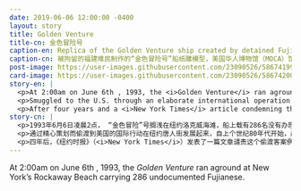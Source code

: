 ```yaml
---
date: 2019-06-06 12:00:00 -0400
layout: story
title: Golden Venture
title-cn: 金色冒险号
caption-en: Replica of the Golden Venture ship created by detained Fujianese Refugees, Museum of Chinese in America (Collection)
caption-cn: 被拘留的福建难民制作的“金色冒险号”船纸雕模型，美国华人博物馆（MOCA）馆藏
post-image: https://user-images.githubusercontent.com/23090526/58674199-b4f83880-831c-11e9-830b-939513bdadd0.jpg
card-image: https://user-images.githubusercontent.com/23090526/58674200-b6296580-831c-11e9-9f25-5e2d628349e0.jpg
story-en: |
  <p>At 2:00am on June 6th , 1993, the <i>Golden Venture</i> ran aground at New York’s Rockaway Beach carrying 286 undocumented Fujianese. In the last leg of their 17,000 mile, 222-day journey in a hull the size of a two-door garage, the panicked refugees leapt from the boat in a desperate attempt to reach the American shore. Weakened and starving, ten Fujianese passengers died; the Coast Guard took 260 more into custody and arrested the ship’s thirteen crewmembers.</p>
  <p>Smuggled to the U.S. through an elaborate international operation based in New York’s Chinatown, the passengers of the <i>Golden Venture</i> were only the most visible few of the climbing number of Fujianese that have endeavored to reach the U.S. by perilous means since the 1980s. With passages costing tens of thousands of dollars, Fujianese immigrants arrive in New York Chinatown bearing extreme debt to their “snakeheads” (Chinese Gangs that smuggle people).Embarrassed by the loophole of the “catch and release” asylum policy that has drawn Fujianese immigrants to America and away from stricter countries like Japan, the Clinton Administration placed any <i>Golden Venture</i> passengers that were not deported into Immigration and Naturalization Service (INS) detention facilities.</p>
  <p>After four years and a <i>New York Times</i> article condemning the example being made out of the passengers, Clinton pardoned the remaining fifty-three immigrants in detention, placing them on “humanitarian parole.” These 21st century papers sons reflect the ongoing legacy of exclusionary policies: the “pardoned” Fujianese of the <i>Golden Venture</i> who fanned out across the country live in legal limbo, with neither permission to stay nor a means to permanent citizenship.</p>
story-cn: |
  <p>1993年6月6日凌晨2点， “金色冒险”号搁浅在纽约洛克威海滩，船上载有286名没有办理入境手续的福建人。在一艘大小近似一个双门车库的船上，在经历了长达17000英里、222天航程的最后一段航程中，惊慌失措的难民们从船上跳下，充满绝望地试图抵达美国海岸。10名福建乘客在虚弱和饥饿中死去，海岸警卫队带走了余下的260多名乘客看管起来，并逮捕了船上的13名船员。</p>
  <p>通过精心策划而偷渡到美国的国际行动在纽约唐人街发展起来，自上个世纪80年代开始，越来越多的福建人努力用一些危险的方式抵达美国，而“金色冒险”号的乘客只是其中最为显眼的一小部分。因为要花费数万美元的偷渡费用，福建移民抵达纽约唐人街时，往往背负了欠蛇头们的极端沉重的债务（偷渡人口的中国团伙被称作蛇头）。由于“先抓后放”的庇护政策漏洞，使得福建移民们远离了如日本等更严格的国家，转而投奔美国，克林顿政府将所有未被驱逐出境的“金色冒险”号上的乘客关在了移民归化局（INS）的拘留所内。</p>
  <p>四年后，《纽约时报》（<i>New York Times</i>）发表了一篇文章谴责这个偷渡客案例，克林顿赦免了剩余的53名被拘留的移民，将他们“人道主义假释”。这些21世纪的“纸儿子”们再现了当年排华法政策的影响：“被赦免的”金色冒险号上的福建人分布在全美各地，他们生活在法律的边缘地带，既不能获得居留许可，也无法获得永久公民身份。</p>
---
```

At 2:00am on June 6th , 1993, the <i>Golden Venture</i> ran aground at New York’s Rockaway Beach carrying 286 undocumented Fujianese.
